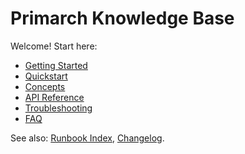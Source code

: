 # Primarch Knowledge Base

Welcome! Start here:
- [Getting Started](getting_started.md)
- [Quickstart](quickstart.md)
- [Concepts](concepts.md)
- [API Reference](api_reference.md)
- [Troubleshooting](troubleshooting.md)
- [FAQ](faq.md)

See also: [Runbook Index](../RUNBOOK_INDEX.md), [Changelog](changelog.md).
